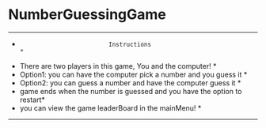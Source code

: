 # NumberGuessingGame

***************************************************************************
*                              Instructions                               *
*  There are two players in this game, You and the computer!              *
*  Option1: you can have the computer pick a number and you guess it      *
*  Option2: you can guess a number and have the computer guess it         *
*  game ends when the number is guessed and you have the option to restart*
*  you can view the game leaderBoard in the mainMenu!                     *
***************************************************************************
